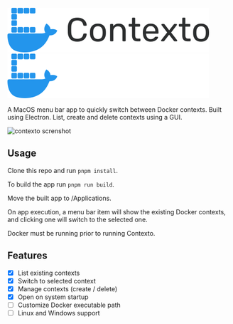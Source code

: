 ![contexto icon](/.github/images/logo.svg#gh-light-mode-only)
![contexto icon](/.github/images/logo_dark.svg#gh-dark-mode-only)

A MacOS menu bar app to quickly switch between Docker contexts. Built using Electron. List, create and delete contexts using a GUI.

![contexto screnshot](https://i.imgur.com/PxoE8Oz.png)

## Usage

Clone this repo and run `pnpm install`.

To build the app run `pnpm run build`.

Move the built app to /Applications.

On app execution, a menu bar item will show the existing Docker contexts, and clicking one will switch to the selected one.

Docker must be running prior to running Contexto.

## Features

- [x] List existing contexts
- [x] Switch to selected context
- [x] Manage contexts (create / delete)
- [x] Open on system startup
- [ ] Customize Docker executable path
- [ ] Linux and Windows support
